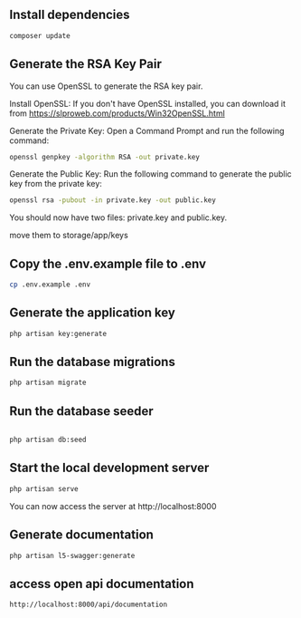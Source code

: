 ## Install dependencies
```bash
composer update
```

## Generate the RSA Key Pair
You can use OpenSSL to generate the RSA key pair.

Install OpenSSL: If you don't have OpenSSL installed, you can download it from 
https://slproweb.com/products/Win32OpenSSL.html

Generate the Private Key:
Open a Command Prompt and run the following command:
```bash
openssl genpkey -algorithm RSA -out private.key
```
Generate the Public Key:
Run the following command to generate the public key from the private key:

```bash
openssl rsa -pubout -in private.key -out public.key
```

You should now have two files: private.key and public.key.


move them to storage/app/keys

## Copy the .env.example file to .env
```bash
cp .env.example .env
```

## Generate the application key
```bash
php artisan key:generate
```

## Run the database migrations
```bash
php artisan migrate
```

## Run the database seeder
```bash

php artisan db:seed
```

## Start the local development server
```bash
php artisan serve
```

You can now access the server at http://localhost:8000

## Generate documentation
```bash
php artisan l5-swagger:generate
```

## access open api documentation
```bash
http://localhost:8000/api/documentation
```
